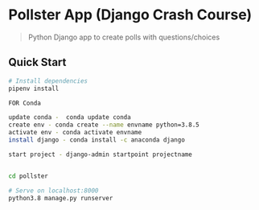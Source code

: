 # Pollster App (Django Crash Course)

> Python Django app to create polls with questions/choices

## Quick Start

``` bash
# Install dependencies
pipenv install

FOR Conda

update conda -  conda update conda
create env - conda create --name envname python=3.8.5
activate env - conda activate envname
install django - conda install -c anaconda django

start project - django-admin startpoint projectname


cd pollster

# Serve on localhost:8000
python3.8 manage.py runserver
```

